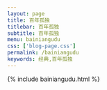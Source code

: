 ```yaml
---
layout: page
title: 百年孤独
titlebar: 百年孤独
subtitle: 百年孤独
menu: bainiangudu
css: ['blog-page.css']
permalink: /bainiangudu
keywords: 经典,百年孤独
---
```


{% include bainiangudu.html %}